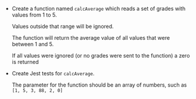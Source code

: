 <ul>
<li>
<p>Create a function named <code>calcAverage</code> which reads a set of grades with values from 1 to 5.</p>
<p>Values outside that range will be ignored.</p>
<p>The function will return the average value of all values that were between 1 and 5.</p>
<p>If all values were ignored (or no grades were sent to the function) a zero is returned</p></li>
<li>
<p>Create Jest tests for <code>calcAverage</code>.</p>
<p>The parameter for the function should be an array of numbers, such as <code>[1, 5, 3, 88, 2, 0]</code></p>
</li>
</ul>